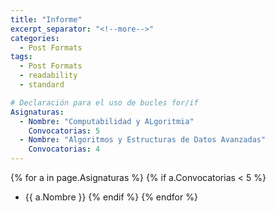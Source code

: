 ```yaml
---
title: "Informe"
excerpt_separator: "<!--more-->"
categories:
  - Post Formats
tags:
  - Post Formats
  - readability
  - standard

# Declaración para el uso de bucles for/if
Asignaturas: 
  - Nombre: "Computabilidad y ALgoritmia"
    Convocatorias: 5
  - Nombre: "Algoritmos y Estructuras de Datos Avanzadas"
    Convocatorias: 4
---
```



{% for a in page.Asignaturas %}
  {% if a.Convocatorias < 5 %}
* {{ a.Nombre }}
  {% endif %}
{% endfor %}
